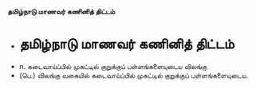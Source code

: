 **தமிழ்நாடு மாணவர் கணினித் திட்டம்**
- # தமிழ்நாடு மாணவர் கணினித் திட்டம்
- n. கடைவாய்ப்பில் முகட்டில் குறுக்குப் பள்ளங்களையுடைய விலங்கு
- (பெ.) விலங்கு வகையில் கடைவாய்ப்பில் முகட்டில் குறுக்குப் பள்ளங்களையுடைய.

